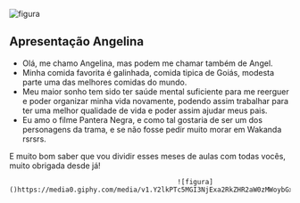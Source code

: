 ![figura](https://media1.giphy.com/media/v1.Y2lkPTc5MGI3NjExdGlvcWQyOTRnZWZtdWFwdW1uMWVkYzdldTJ6ZG0zbmEzdTF2cG00cCZlcD12MV9pbnRlcm5hbF9naWZfYnlfaWQmY3Q9Zw/vepPhvXyjsMUTjmr2o/giphy.webp)
## Apresentação Angelina
* Olá, me chamo Angelina, mas podem me chamar também de Angel.
* Minha comida favorita é galinhada, comida tipica de Goiás, modesta parte uma das melhores comidas do mundo.
* Meu maior sonho tem sido ter saúde mental suficiente para me reerguer e poder organizar minha vida novamente, podendo assim trabalhar para ter uma melhor qualidade de vida e poder assim  ajudar meus pais.
* Eu amo o filme Pantera Negra, e como tal gostaria de ser um dos personagens da trama, e se não fosse pedir muito morar em Wakanda rsrsrs.

E muito bom saber que vou dividir esses meses de aulas com todas vocês, muito obrigada desde já!

                                              ![figura]()https://media0.giphy.com/media/v1.Y2lkPTc5MGI3NjExa2RkZHR2aW0zMWoybGx0Y2pidXAyZWd3YjVoOHJnMGZpbmdwbTZiciZlcD12MV9pbnRlcm5hbF9naWZfYnlfaWQmY3Q9Zw/OtSERKyJriAzUZoF53/giphy.webp